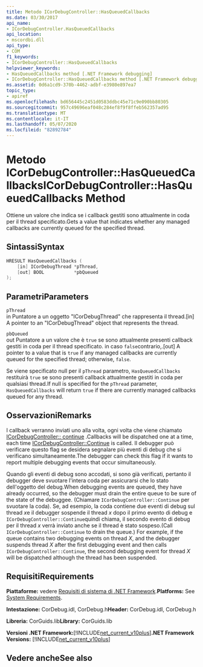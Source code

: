 ```yaml
---
title: Metodo ICorDebugController::HasQueuedCallbacks
ms.date: 03/30/2017
api_name:
- ICorDebugController.HasQueuedCallbacks
api_location:
- mscordbi.dll
api_type:
- COM
f1_keywords:
- ICorDebugController::HasQueuedCallbacks
helpviewer_keywords:
- HasQueuedCallbacks method [.NET Framework debugging]
- ICorDebugController::HasQueuedCallbacks method [.NET Framework debugging]
ms.assetid: 0d6a1cd9-370b-4462-adbf-e3980e897ea7
topic_type:
- apiref
ms.openlocfilehash: bd656445c2451d0583ddbc45e71c9e090bb80305
ms.sourcegitcommit: 957c49696eaf048c284ef8f9f8ffeb562357ad95
ms.translationtype: MT
ms.contentlocale: it-IT
ms.lasthandoff: 05/07/2020
ms.locfileid: "82892784"
---
```

# <a name="icordebugcontrollerhasqueuedcallbacks-method"></a><span data-ttu-id="24a73-102">Metodo ICorDebugController::HasQueuedCallbacks</span><span class="sxs-lookup"><span data-stu-id="24a73-102">ICorDebugController::HasQueuedCallbacks Method</span></span>
<span data-ttu-id="24a73-103">Ottiene un valore che indica se i callback gestiti sono attualmente in coda per il thread specificato.</span><span class="sxs-lookup"><span data-stu-id="24a73-103">Gets a value that indicates whether any managed callbacks are currently queued for the specified thread.</span></span>  
  
## <a name="syntax"></a><span data-ttu-id="24a73-104">Sintassi</span><span class="sxs-lookup"><span data-stu-id="24a73-104">Syntax</span></span>  
  
```cpp  
HRESULT HasQueuedCallbacks (  
    [in] ICorDebugThread *pThread,  
    [out] BOOL           *pbQueued  
);  
```  
  
## <a name="parameters"></a><span data-ttu-id="24a73-105">Parametri</span><span class="sxs-lookup"><span data-stu-id="24a73-105">Parameters</span></span>  
 `pThread`  
 <span data-ttu-id="24a73-106">in Puntatore a un oggetto "ICorDebugThread" che rappresenta il thread.</span><span class="sxs-lookup"><span data-stu-id="24a73-106">[in] A pointer to an "ICorDebugThread" object that represents the thread.</span></span>  
  
 `pbQueued`  
 <span data-ttu-id="24a73-107">out Puntatore a un valore che è `true` se sono attualmente presenti callback gestiti in coda per il thread specificato. in caso `false`contrario,.</span><span class="sxs-lookup"><span data-stu-id="24a73-107">[out] A pointer to a value that is `true` if any managed callbacks are currently queued for the specified thread; otherwise, `false`.</span></span>  
  
 <span data-ttu-id="24a73-108">Se viene specificato null per il `pThread` parametro, `HasQueuedCallbacks` restituirà `true` se sono presenti callback attualmente gestiti in coda per qualsiasi thread.</span><span class="sxs-lookup"><span data-stu-id="24a73-108">If null is specified for the `pThread` parameter, `HasQueuedCallbacks` will return `true` if there are currently managed callbacks queued for any thread.</span></span>  
  
## <a name="remarks"></a><span data-ttu-id="24a73-109">Osservazioni</span><span class="sxs-lookup"><span data-stu-id="24a73-109">Remarks</span></span>  
 <span data-ttu-id="24a73-110">I callback verranno inviati uno alla volta, ogni volta che viene chiamato [ICorDebugController:: continue](icordebugcontroller-continue-method.md) .</span><span class="sxs-lookup"><span data-stu-id="24a73-110">Callbacks will be dispatched one at a time, each time [ICorDebugController::Continue](icordebugcontroller-continue-method.md) is called.</span></span> <span data-ttu-id="24a73-111">Il debugger può verificare questo flag se desidera segnalare più eventi di debug che si verificano simultaneamente.</span><span class="sxs-lookup"><span data-stu-id="24a73-111">The debugger can check this flag if it wants to report multiple debugging events that occur simultaneously.</span></span>  
  
 <span data-ttu-id="24a73-112">Quando gli eventi di debug sono accodati, si sono già verificati, pertanto il debugger deve svuotare l'intera coda per assicurarsi che lo stato dell'oggetto del debug.</span><span class="sxs-lookup"><span data-stu-id="24a73-112">When debugging events are queued, they have already occurred, so the debugger must drain the entire queue to be sure of the state of the debuggee.</span></span> <span data-ttu-id="24a73-113">(Chiamare `ICorDebugController::Continue` per svuotare la coda). Se, ad esempio, la coda contiene due eventi di debug sul thread *x*e il debugger sospende il thread *x* dopo il primo evento di debug e `ICorDebugController::Continue`quindi chiama, il secondo evento di debug per il thread *x* verrà inviato anche se il thread è stato sospeso.</span><span class="sxs-lookup"><span data-stu-id="24a73-113">(Call `ICorDebugController::Continue` to drain the queue.) For example, if the queue contains two debugging events on thread *X*, and the debugger suspends thread *X* after the first debugging event and then calls `ICorDebugController::Continue`, the second debugging event for thread *X* will be dispatched although the thread has been suspended.</span></span>  
  
## <a name="requirements"></a><span data-ttu-id="24a73-114">Requisiti</span><span class="sxs-lookup"><span data-stu-id="24a73-114">Requirements</span></span>  
 <span data-ttu-id="24a73-115">**Piattaforme:** vedere [Requisiti di sistema di .NET Framework](../../get-started/system-requirements.md).</span><span class="sxs-lookup"><span data-stu-id="24a73-115">**Platforms:** See [System Requirements](../../get-started/system-requirements.md).</span></span>  
  
 <span data-ttu-id="24a73-116">**Intestazione:** CorDebug.idl, CorDebug.h</span><span class="sxs-lookup"><span data-stu-id="24a73-116">**Header:** CorDebug.idl, CorDebug.h</span></span>  
  
 <span data-ttu-id="24a73-117">**Libreria:** CorGuids.lib</span><span class="sxs-lookup"><span data-stu-id="24a73-117">**Library:** CorGuids.lib</span></span>  
  
 <span data-ttu-id="24a73-118">**Versioni .NET Framework:**[!INCLUDE[net_current_v10plus](../../../../includes/net-current-v10plus-md.md)]</span><span class="sxs-lookup"><span data-stu-id="24a73-118">**.NET Framework Versions:** [!INCLUDE[net_current_v10plus](../../../../includes/net-current-v10plus-md.md)]</span></span>  
  
## <a name="see-also"></a><span data-ttu-id="24a73-119">Vedere anche</span><span class="sxs-lookup"><span data-stu-id="24a73-119">See also</span></span>
